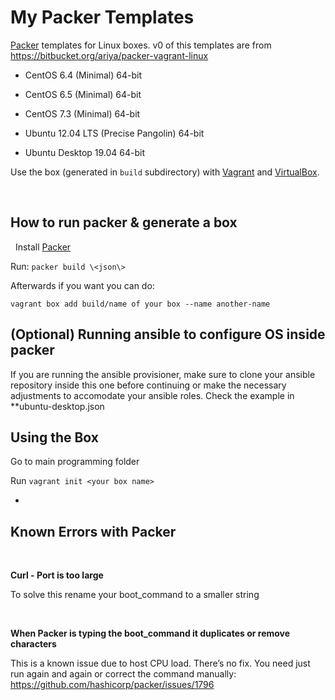 # My Packer Templates

[Packer](http://packer.io) templates for Linux boxes. v0 of this templates are
from https://bitbucket.org/ariya/packer-vagrant-linux

-   CentOS 6.4 (Minimal) 64-bit

-   CentOS 6.5 (Minimal) 64-bit

-   CentOS 7.3 (Minimal) 64-bit

-   Ubuntu 12.04 LTS (Precise Pangolin) 64-bit

-   Ubuntu Desktop 19.04 64-bit

Use the box (generated in `build` subdirectory) with
[Vagrant](http://vagrantup.com) and [VirtualBox](http://virtualbox.org).

 

## How to run packer & generate a box

 
Install [Packer](www.packer.io)

Run: ```packer build \<json\>```

Afterwards if you want you can do:

```vagrant box add build/name of your box --name another-name```

## (Optional) Running ansible to configure OS inside packer
If you are running the ansible provisioner, make sure to clone your ansible repository inside this one before continuing or make the necessary adjustments to accomodate your ansible roles. Check the example in **ubuntu-desktop.json


## Using the Box
Go to main programming folder

Run ```vagrant init <your box name>```

-

Known Errors with Packer
------------------------

 

**Curl - Port is too large**

To solve this rename your boot_command to a smaller string

 

**When Packer is typing the boot_command it duplicates or remove characters**

This is a known issue due to host CPU load. There’s no fix. You need just run
again and again or correct the command manually:
https://github.com/hashicorp/packer/issues/1796
